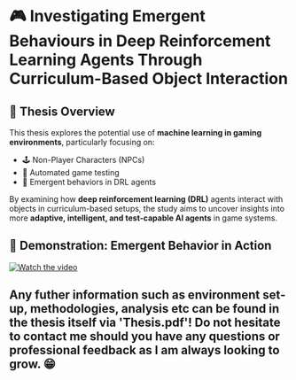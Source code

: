 # 🎮 Investigating Emergent Behaviours in Deep Reinforcement Learning Agents Through Curriculum-Based Object Interaction

## 🧠 Thesis Overview

This thesis explores the potential use of **machine learning in gaming environments**, particularly focusing on:

- 🕹️ Non-Player Characters (NPCs)
- 🧪 Automated game testing
- 🔄 Emergent behaviors in DRL agents

By examining how **deep reinforcement learning (DRL)** agents interact with objects in curriculum-based setups, the study aims to uncover insights into more **adaptive, intelligent, and test-capable AI agents** in game systems.


## 🎥 Demonstration: Emergent Behavior in Action

[![Watch the video](https://img.youtube.com/vi/tp8pi4UB_aA/0.jpg)](https://youtu.be/tp8pi4UB_aA)

## Any futher information such as environment set-up, methodologies, analysis etc can be found in the thesis itself via 'Thesis.pdf'! Do not hesitate to contact me should you have any questions or professional feedback as I am always looking to grow. 😁  ##